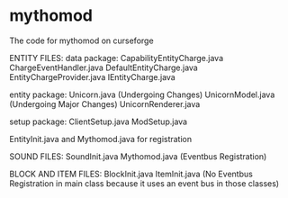 # mythomod
The code for mythomod on curseforge

ENTITY FILES:
data package:
CapabilityEntityCharge.java
ChargeEventHandler.java
DefaultEntityCharge.java
EntityChargeProvider.java
IEntityCharge.java

entity package:
Unicorn.java (Undergoing Changes)
UnicornModel.java (Undergoing Major Changes)
UnicornRenderer.java

setup package:
ClientSetup.java
ModSetup.java

EntityInit.java and Mythomod.java for registration

SOUND FILES:
SoundInit.java
Mythomod.java (Eventbus Registration)

BLOCK AND ITEM FILES:
BlockInit.java
ItemInit.java (No Eventbus Registration in main class because it uses an event bus in those classes)
